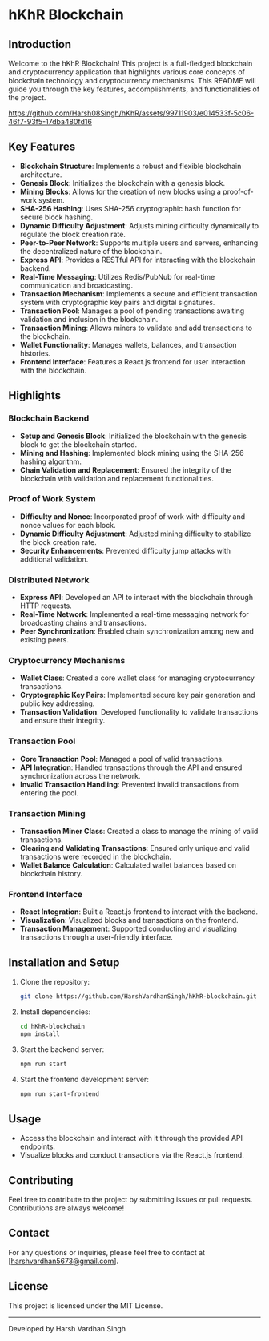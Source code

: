 # hKhR Blockchain

## Introduction

Welcome to the hKhR Blockchain! This project is a full-fledged blockchain and cryptocurrency application that highlights various core concepts of blockchain technology and cryptocurrency mechanisms. This README will guide you through the key features, accomplishments, and functionalities of the project.

https://github.com/Harsh08Singh/hKhR/assets/99711903/e014533f-5c06-46f7-93f5-17dba480fd16

## Key Features

- **Blockchain Structure**: Implements a robust and flexible blockchain architecture.
- **Genesis Block**: Initializes the blockchain with a genesis block.
- **Mining Blocks**: Allows for the creation of new blocks using a proof-of-work system.
- **SHA-256 Hashing**: Uses SHA-256 cryptographic hash function for secure block hashing.
- **Dynamic Difficulty Adjustment**: Adjusts mining difficulty dynamically to regulate the block creation rate.
- **Peer-to-Peer Network**: Supports multiple users and servers, enhancing the decentralized nature of the blockchain.
- **Express API**: Provides a RESTful API for interacting with the blockchain backend.
- **Real-Time Messaging**: Utilizes Redis/PubNub for real-time communication and broadcasting.
- **Transaction Mechanism**: Implements a secure and efficient transaction system with cryptographic key pairs and digital signatures.
- **Transaction Pool**: Manages a pool of pending transactions awaiting validation and inclusion in the blockchain.
- **Transaction Mining**: Allows miners to validate and add transactions to the blockchain.
- **Wallet Functionality**: Manages wallets, balances, and transaction histories.
- **Frontend Interface**: Features a React.js frontend for user interaction with the blockchain.

## Highlights

### Blockchain Backend

- **Setup and Genesis Block**: Initialized the blockchain with the genesis block to get the blockchain started.
- **Mining and Hashing**: Implemented block mining using the SHA-256 hashing algorithm.
- **Chain Validation and Replacement**: Ensured the integrity of the blockchain with validation and replacement functionalities.

### Proof of Work System

- **Difficulty and Nonce**: Incorporated proof of work with difficulty and nonce values for each block.
- **Dynamic Difficulty Adjustment**: Adjusted mining difficulty to stabilize the block creation rate.
- **Security Enhancements**: Prevented difficulty jump attacks with additional validation.

### Distributed Network

- **Express API**: Developed an API to interact with the blockchain through HTTP requests.
- **Real-Time Network**: Implemented a real-time messaging network for broadcasting chains and transactions.
- **Peer Synchronization**: Enabled chain synchronization among new and existing peers.

### Cryptocurrency Mechanisms

- **Wallet Class**: Created a core wallet class for managing cryptocurrency transactions.
- **Cryptographic Key Pairs**: Implemented secure key pair generation and public key addressing.
- **Transaction Validation**: Developed functionality to validate transactions and ensure their integrity.

### Transaction Pool

- **Core Transaction Pool**: Managed a pool of valid transactions.
- **API Integration**: Handled transactions through the API and ensured synchronization across the network.
- **Invalid Transaction Handling**: Prevented invalid transactions from entering the pool.

### Transaction Mining

- **Transaction Miner Class**: Created a class to manage the mining of valid transactions.
- **Clearing and Validating Transactions**: Ensured only unique and valid transactions were recorded in the blockchain.
- **Wallet Balance Calculation**: Calculated wallet balances based on blockchain history.

### Frontend Interface

- **React Integration**: Built a React.js frontend to interact with the backend.
- **Visualization**: Visualized blocks and transactions on the frontend.
- **Transaction Management**: Supported conducting and visualizing transactions through a user-friendly interface.

## Installation and Setup

1. Clone the repository:
   ```bash
   git clone https://github.com/HarshVardhanSingh/hKhR-blockchain.git
   ```
2. Install dependencies:
   ```bash
   cd hKhR-blockchain
   npm install
   ```
3. Start the backend server:
   ```bash
   npm run start
   ```
4. Start the frontend development server:
   ```bash
   npm run start-frontend
   ```

## Usage

- Access the blockchain and interact with it through the provided API endpoints.
- Visualize blocks and conduct transactions via the React.js frontend.

## Contributing

Feel free to contribute to the project by submitting issues or pull requests. Contributions are always welcome!

## Contact

For any questions or inquiries, please feel free to contact at [harshvardhan5673@gmail.com].

## License

This project is licensed under the MIT License.

---

Developed by Harsh Vardhan Singh
